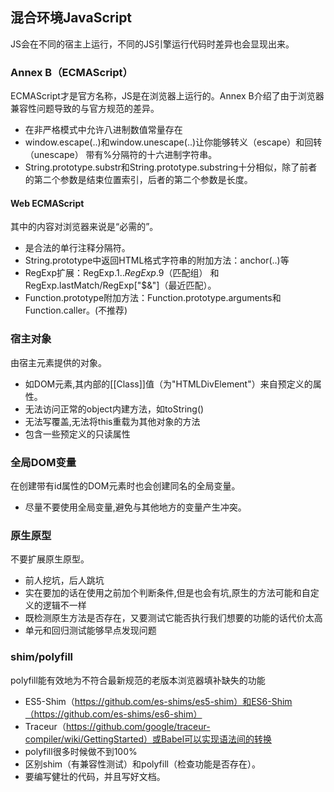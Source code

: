 ## 混合环境JavaScript

JS会在不同的宿主上运行，不同的JS引擎运行代码时差异也会显现出来。

### Annex B（ECMAScript）
ECMAScript才是官方名称，JS是在浏览器上运行的。Annex B介绍了由于浏览器兼容性问题导致的与官方规范的差异。

* 在非严格模式中允许八进制数值常量存在
* window.escape(..)和window.unescape(..)让你能够转义（escape）和回转（unescape）
带有%分隔符的十六进制字符串。
* String.prototype.substr和String.prototype.substring十分相似，除了前者的第二个参数是结束位置索引，后者的第二个参数是长度。

#### Web ECMAScript
其中的内容对浏览器来说是“必需的”。

* <!--和-->是合法的单行注释分隔符。
* String.prototype中返回HTML格式字符串的附加方法：anchor(..)等
* RegExp扩展：RegExp.$1 .. RegExp.$9（匹配组） 和RegExp.lastMatch/RegExp["$&"]（最近匹配）。
* Function.prototype附加方法：Function.prototype.arguments和Function.caller。(不推荐)

### 宿主对象
由宿主元素提供的对象。

* 如DOM元素,其内部的[[Class]]值（为"HTMLDivElement"）来自预定义的属性。
* 无法访问正常的object内建方法，如toString()
* 无法写覆盖,无法将this重载为其他对象的方法
* 包含一些预定义的只读属性

### 全局DOM变量
在创建带有id属性的DOM元素时也会创建同名的全局变量。

* 尽量不要使用全局变量,避免与其他地方的变量产生冲突。

### 原生原型
不要扩展原生原型。

* 前人挖坑，后人跳坑
* 实在要加的话在使用之前加个判断条件,但是也会有坑,原生的方法可能和自定义的逻辑不一样
* 既检测原生方法是否存在，又要测试它能否执行我们想要的功能的话代价太高
* 单元和回归测试能够早点发现问题

### shim/polyfill
polyfill能有效地为不符合最新规范的老版本浏览器填补缺失的功能

* ES5-Shim（https://github.com/es-shims/es5-shim）和ES6-Shim（https://github.com/es-shims/es6-shim）
* Traceur（https://github.com/google/traceur-compiler/wiki/GettingStarted）或Babel可以实现语法间的转换
* polyfill很多时候做不到100%
* 区别shim（有兼容性测试）和polyfill（检查功能是否存在）。
* 要编写健壮的代码，并且写好文档。

### <script>
各种<script>共享一个全局变量

* 全局变量作用域的提升机制不适用这种情况
* 内联代码的script标签没有charset属性。
* 内联代码中可以额包含HTML或XHTML格式的注释,但是不推荐。

### 保留字
不能将它们用作变量名。

* 关键字,如function和switch
* 预留关键字,如enum和class
* null常量
* true/false布尔常量
* ES5之后能用来作为对象常量中的属性名称或者键值

### 实现中的限制
由于JavaScript引擎实现各异，规范在某些地方有一些限制。

* 字符串常量中允许的最大字符数（并非只是针对字符串值）；
* 可以作为参数传递到函数中的数据大小（也称为栈大小，以字节为单位）；
* 函数声明中的参数个数；
* 未经优化的调用栈（例如递归）的最大层数，即函数调用链的最大长度；
* JavaScript程序以阻塞方式在浏览器中运行的最长时间（秒）；
* 变量名的最大长度。